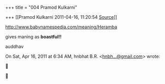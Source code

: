 +++
title = "004 Pramod Kulkarni"

+++
[[Pramod Kulkarni	2011-04-16, 11:20:54 [Source](https://groups.google.com/g/samskrita/c/zgdXwi9yRXg)]]



<http://www.babynamespedia.com/meaning/Heramba>

gives maning as **boastful!!**  
  
auddhav





On Sat, Apr 16, 2011 at 6:34 AM, hnbhat B.R. \<[hnbh...@gmail.com]()\> wrote:  





